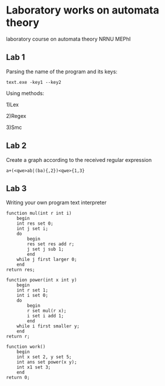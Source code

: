 # Laboratory works on automata theory

laboratory course on automata theory NRNU MEPhI

## Lab 1

Parsing the name of the program and its keys:

```
text.exe -key1 --key2
```

Using methods:

1)Lex

2)Regex

3)Smc

## Lab 2

Сreate a graph according to the received regular expression

```
a+(<qwe>ab|(ba){,2})<qwe>{1,3}
```

## Lab 3

Writing your own program text interpreter

```
function mul(int r int i)
    begin
    int res set 0;
    int j set i;
    do
        begin
        res set res add r;
        j set j sub 1;
        end
    while j first larger 0;
    end
return res;

function power(int x int y)
    begin
    int r set 1;
    int i set 0;
    do
        begin
        r set mul(r x);
        i set i add 1;
        end
    while i first smaller y;
    end
return r;

function work()
    begin
    int x set 2, y set 5;
    int ans set power(x y);
    int x1 set 3;
    end
return 0;
```